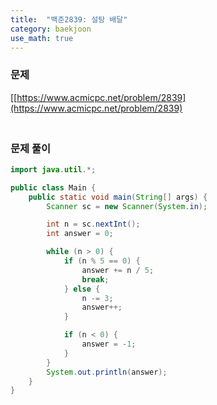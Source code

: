 ```yaml
---
title:  "백준2839: 설탕 배달"
category: baekjoon
use_math: true
---
```




### 문제

[[https://www.acmicpc.net/problem/2839](https://www.acmicpc.net/problem/2839)



### <br>문제 풀이

```java
import java.util.*;

public class Main {
    public static void main(String[] args) {
        Scanner sc = new Scanner(System.in);

        int n = sc.nextInt();
        int answer = 0;

        while (n > 0) {
            if (n % 5 == 0) {
                answer += n / 5;
                break;
            } else {
                n -= 3;
                answer++;
            }

            if (n < 0) {
                answer = -1;
            }
        }
        System.out.println(answer);
    }
}
```

